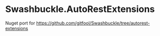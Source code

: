 # Swashbuckle.AutoRestExtensions
Nuget port for https://github.com/gitfool/Swashbuckle/tree/autorest-extensions
